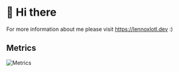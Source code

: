 # :wave: Hi there

For more information about me please visit https://lennoxlotl.dev :)

## Metrics

![Metrics](https://github-readme-stats.vercel.app/api?username=lennoxlotl&show_icons=true&theme=dark)
